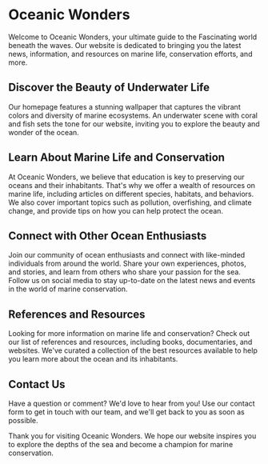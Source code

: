<!--font:Inter-->

# Oceanic Wonders

Welcome to Oceanic Wonders, your ultimate guide to the Fas<wbr>ci<wbr>na<wbr>ting world beneath the waves. Our website is dedicated to bringing you the latest news, information, and resources on marine life, conservation efforts, and more.

## Discover the Beauty of Underwater Life

Our homepage features a stunning wallpaper that captures the vibrant colors and diversity of marine ecosystems. An underwater scene with coral and fish sets the tone for our website, inviting you to explore the beauty and wonder of the ocean.

## Learn About Marine Life and Conservation

At Oceanic Wonders, we believe that education is key to preserving our oceans and their inhabitants. That's why we offer a wealth of resources on marine life, including articles on different species, habitats, and behaviors. We also cover important topics such as pollution, overfishing, and climate change, and provide tips on how you can help protect the ocean.

## Connect with Other Ocean Enthusiasts

Join our community of ocean enthusiasts and connect with like-minded individuals from around the world. Share your own experiences, photos, and stories, and learn from others who share your passion for the sea. Follow us on social media to stay up-to-date on the latest news and events in the world of marine conservation.

## References and Resources

Looking for more information on marine life and conservation? Check out our list of references and resources, including books, documentaries, and websites. We've curated a collection of the best resources available to help you learn more about the ocean and its inhabitants.

## Contact Us

Have a question or comment? We'd love to hear from you! Use our contact form to get in touch with our team, and we'll get back to you as soon as possible.

Thank you for visiting Oceanic Wonders. We hope our website inspires you to explore the depths of the sea and become a champion for marine conservation.

<!--

Write me content for website with wallpaper which alt text is:

"An underwater scene with coral and fish"

The name/title of the page should not be 1:1 copy of the alt text but rather a real content of the website which is using this wallpaper.

- Use markdown format
- Start with heading
- Heading should be short and concise
- The content should look like a real website
- The website should not be about the wallpaper, wallpaper is just a related background
- Heading should be contain work "wallpaper" or "background"
- Include real sections like references, contact, user stories, etc. use things relevant to the page purpose.
- Feel free to use structure like headings, bullets, numbering, blockquotes, paragraphs, horizontal lines, etc.
- You can use formatting like bold or _italic_
- You can include UTF-8 emojis
- Links should be only #hash anchors (and you can refer to the document itself)
- Do not include images


---


# Oceanic Wonders: Explore the Depths of the Sea

Welcome to Oceanic Wonders, your ultimate guide to the Fas<wbr>ci<wbr>na<wbr>ting world beneath the waves. Our website is dedicated to bringing you the latest news, information, and resources on marine life, conservation efforts, and more.

## Discover the Beauty of Underwater Life

Our homepage features a stunning wallpaper that captures the vibrant colors and diversity of marine ecosystems. An underwater scene with coral and fish sets the tone for our website, inviting you to explore the beauty and wonder of the ocean.

## Learn About Marine Life and Conservation

At Oceanic Wonders, we believe that education is key to preserving our oceans and their inhabitants. That's why we offer a wealth of resources on marine life, including articles on different species, habitats, and behaviors. We also cover important topics such as pollution, overfishing, and climate change, and provide tips on how you can help protect the ocean.

## Connect with Other Ocean Enthusiasts

Join our community of ocean enthusiasts and connect with like-minded individuals from around the world. Share your own experiences, photos, and stories, and learn from others who share your passion for the sea. Follow us on social media to stay up-to-date on the latest news and events in the world of marine conservation.

## References and Resources

Looking for more information on marine life and conservation? Check out our list of references and resources, including books, documentaries, and websites. We've curated a collection of the best resources available to help you learn more about the ocean and its inhabitants.

## Contact Us

Have a question or comment? We'd love to hear from you! Use our contact form to get in touch with our team, and we'll get back to you as soon as possible.

Thank you for visiting Oceanic Wonders. We hope our website inspires you to explore the depths of the sea and become a champion for marine conservation.

-->
